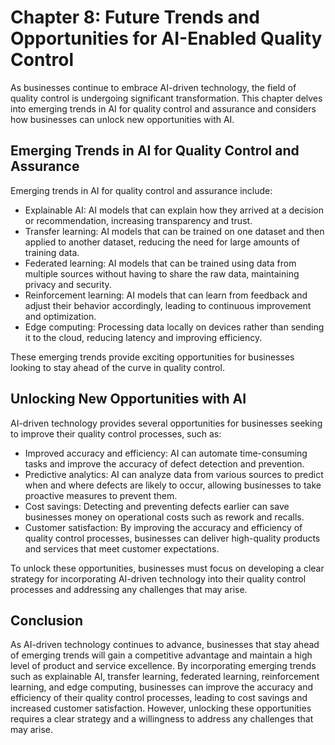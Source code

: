 Chapter 8: Future Trends and Opportunities for AI-Enabled Quality Control
=========================================================================

As businesses continue to embrace AI-driven technology, the field of quality control is undergoing significant transformation. This chapter delves into emerging trends in AI for quality control and assurance and considers how businesses can unlock new opportunities with AI.

Emerging Trends in AI for Quality Control and Assurance
-------------------------------------------------------

Emerging trends in AI for quality control and assurance include:

* Explainable AI: AI models that can explain how they arrived at a decision or recommendation, increasing transparency and trust.
* Transfer learning: AI models that can be trained on one dataset and then applied to another dataset, reducing the need for large amounts of training data.
* Federated learning: AI models that can be trained using data from multiple sources without having to share the raw data, maintaining privacy and security.
* Reinforcement learning: AI models that can learn from feedback and adjust their behavior accordingly, leading to continuous improvement and optimization.
* Edge computing: Processing data locally on devices rather than sending it to the cloud, reducing latency and improving efficiency.

These emerging trends provide exciting opportunities for businesses looking to stay ahead of the curve in quality control.

Unlocking New Opportunities with AI
-----------------------------------

AI-driven technology provides several opportunities for businesses seeking to improve their quality control processes, such as:

* Improved accuracy and efficiency: AI can automate time-consuming tasks and improve the accuracy of defect detection and prevention.
* Predictive analytics: AI can analyze data from various sources to predict when and where defects are likely to occur, allowing businesses to take proactive measures to prevent them.
* Cost savings: Detecting and preventing defects earlier can save businesses money on operational costs such as rework and recalls.
* Customer satisfaction: By improving the accuracy and efficiency of quality control processes, businesses can deliver high-quality products and services that meet customer expectations.

To unlock these opportunities, businesses must focus on developing a clear strategy for incorporating AI-driven technology into their quality control processes and addressing any challenges that may arise.

Conclusion
----------

As AI-driven technology continues to advance, businesses that stay ahead of emerging trends will gain a competitive advantage and maintain a high level of product and service excellence. By incorporating emerging trends such as explainable AI, transfer learning, federated learning, reinforcement learning, and edge computing, businesses can improve the accuracy and efficiency of their quality control processes, leading to cost savings and increased customer satisfaction. However, unlocking these opportunities requires a clear strategy and a willingness to address any challenges that may arise.
